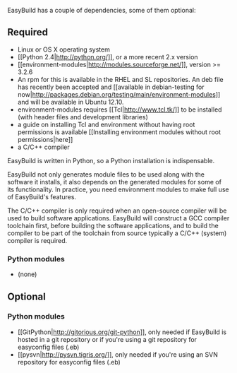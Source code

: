 EasyBuild has a couple of dependencies, some of them optional:

Required
--------

 * Linux or OS X operating system
 * [[Python 2.4|http://python.org/]], or a more recent 2.x version
 * [[environment-modules|http://modules.sourceforge.net/]], version >= 3.2.6
  * An rpm for this is available in the RHEL and SL repositories. An deb file has recently been accepted and [[available in debian-testing for now|http://packages.debian.org/testing/main/environment-modules]] and will be available in Ubuntu 12.10.
  * environment-modules requires [[Tcl|http://www.tcl.tk/]] to be installed (with header files and development libraries)
  * a guide on installing Tcl and environment without having root permissions is available [[Installing environment modules without root permissions|here]]
 * a C/C++ compiler

EasyBuild is written in Python, so a Python installation is indispensable.

EasyBuild not only generates module files to be used along with the software it installs, it also depends on the generated modules for some of its functionality. In practice, you need environment modules to make full use of EasyBuild's features.

The C/C++ compiler is only required when an open-source compiler will be used to build software applications. EasyBuild will construct a GCC compiler toolchain first, before building the software applications, and to build the compiler to be part of the toolchain from source typically a C/C++ (system) compiler is required.

### Python modules

 * (none)

## Optional

### Python modules

 * [[GitPython|http://gitorious.org/git-python]], only needed if EasyBuild is hosted in a git repository or if you're using a git repository for easyconfig files (.eb)
 * [[pysvn|http://pysvn.tigris.org/]], only needed if you're using an SVN repository for easyconfig files (.eb)
